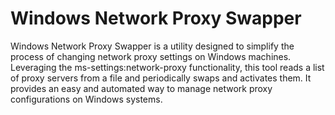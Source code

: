 # Windows Network Proxy Swapper
Windows Network Proxy Swapper is a utility designed to simplify the process of changing network proxy settings on Windows machines. Leveraging the ms-settings:network-proxy functionality, this tool reads a list of proxy servers from a file and periodically swaps and activates them. It provides an easy and automated way to manage network proxy configurations on Windows systems.
